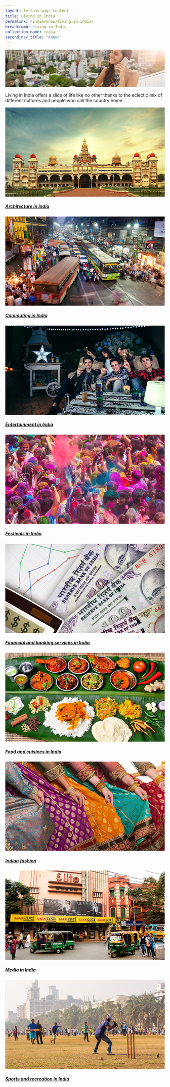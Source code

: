 ```yaml
---
layout: leftnav-page-content
title: Living in India
permalink: /india/know/living-in-india/
breadcrumb: Living in India
collection_name: india
second_nav_title: "Know"
---
```


![banner-living-in-india](\images\india-living\Living-in-India-1-1920x450.jpg)

Living in India offers a slice of life like no other thanks to the eclectic mix of different cultures and people who call the country home.

<div>
	<div class="row is-multiline">
		<div class="col is-half-tablet padding--bottom--lg">
			<a href="/india/know/living-in-india/architecture-in-india/" class="project-link">
				<img src="/images/india-living/architecture-in-india-small.jpg" alt="Architecture in India" class="project-image">
			<div class="project-card">
				<div class="project-title margin--bottom--xs">
					<h5><b>Architecture in India</b></h5>
				</div>
			</div>
			</a>
		</div>
		<div class="col is-half-tablet padding--bottom--lg">
			<a href="/india/know/living-in-india/commuting-in-india/" class="project-link">
				<img src="/images/india-living/commuting-in-india-small.jpg" alt="Commuting in India" class="project-image">
			<div class="project-card">
				<div class="project-title margin--bottom--xs">
					<h5><b>Commuting in India</b></h5>
				</div>
			</div>
			</a>
		</div>
	</div>
</div>

<p><p>

<div>
	<div class="row is-multiline">
		<div class="col is-half-tablet padding--bottom--lg">
			<a href="/india/know/living-in-india/entertainment-in-india/" class="project-link">
				<img src="/images/india-living/entertainment-in-india-small.jpg" alt="Entertainment in India" class="project-image">
			<div class="project-card">
				<div class="project-title margin--bottom--xs">
					<h5><b>Entertainment in India</b></h5>
				</div>
			</div>
			</a>
		</div>
		<div class="col is-half-tablet padding--bottom--lg">
			<a href="/india/know/living-in-india/festivals-in-india/" class="project-link">
				<img src="/images/india-living/festivals-in-india-small.jpg" alt="Festivals in India" class="project-image">
			<div class="project-card">
				<div class="project-title margin--bottom--xs">
					<h5><b>Festivals in India</b></h5>
				</div>
			</div>
			</a>
		</div>
	</div>
</div>

<p><p>

<div>
	<div class="row is-multiline">
		<div class="col is-half-tablet padding--bottom--lg">
			<a href="/india/know/living-in-india/financial-banking-in-india/" class="project-link">
				<img src="/images/india-living/financial-banking-in-india-small.jpg" alt="Financial and banking services in India" class="project-image">
			<div class="project-card">
				<div class="project-title margin--bottom--xs">
					<h5><b>Financial and banking services in India</b></h5>
				</div>
			</div>
			</a>
		</div>
		<div class="col is-half-tablet padding--bottom--lg">
			<a href="/india/know/living-in-india/food-and-cuisines-in-india/" class="project-link">
				<img src="/images/india-living/food-and-cuisines-in-india-small.jpg" alt="Food and cuisines in India" class="project-image">
			<div class="project-card">
				<div class="project-title margin--bottom--xs">
					<h5><b>Food and cuisines in India</b></h5>
				</div>
			</div>
			</a>
		</div>
	</div>
</div>

<p><p>

<div>
	<div class="row is-multiline">
		<div class="col is-half-tablet padding--bottom--lg">
			<a href="/india/know/living-in-india/indian-fashion/" class="project-link">
				<img src="/images/india-living/indian-fashion-small.jpg" alt="Indian fashion" class="project-image">
			<div class="project-card">
				<div class="project-title margin--bottom--xs">
					<h5><b>Indian fashion</b></h5>
				</div>
			</div>
			</a>
		</div>
		<div class="col is-half-tablet padding--bottom--lg">
			<a href="/india/know/living-in-india/media-in-india/" class="project-link">
				<img src="/images/india-living/media-in-india-small.jpg" alt="Media in India" class="project-image">
			<div class="project-card">
				<div class="project-title margin--bottom--xs">
					<h5><b>Media in India</b></h5>
				</div>
			</div>
			</a>
		</div>
	</div>
</div>

<p><p>

<div>
	<div class="row is-multiline">
		<div class="col is-half-tablet padding--bottom--lg">
			<a href="/india/know/living-in-india/sports-and-recreation-in-india/" class="project-link">
				<img src="/images/india-living/sports-in-india-small.jpg" alt="Sports and recreation in India" class="project-image">
			<div class="project-card">
				<div class="project-title margin--bottom--xs">
					<h5><b>Sports and recreation in India</b></h5>
				</div>
			</div>
			</a>
		</div>
	</div>
</div>